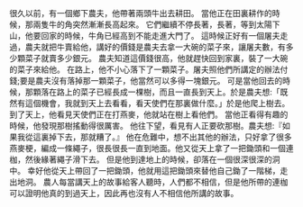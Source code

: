 很久以前，有一個鄉下農夫，他帶著兩頭牛出去耕田。
當他正在田裏耕作的時候，那兩隻牛的角突然漸漸長高起來。
它們繼續不停長著，長著，等到太陽下山，他要回家的時候，牛角已經高到不能走進大門了。
這時候正好有一個屠夫走過，農夫就把牛賣給他，講好的價錢是農夫去拿一大碗的菜子來，讓屠夫數，有多少顆菜子就賣多少銀元。
農夫知道這價錢很高，他就趕快回到家裏，裝了一大碗的菜子來給他。
在路上，他不小心落下了一顆菜子。屠夫照他們所講定的辦法付錢;要是農夫沒有落掉那一顆菜子，他當然可以多得一塊銀元。
可是當他回去的時候，那顆落在路上的菜子已經長成一棵樹，而且一直長到天上。於是農夫想:「既然有這個機會，我就到天上去看看，看天使們在那裏做什麼。」於是他爬上樹去。
到了天上，他看見天使們正在打燕麥，他就站在樹上看他們。
當他正看得有趣的時候，他發現那樹搖動得很厲害。
他往下望，看見有人正要砍那樹。農夫想:『如果我從這裏掉下去，那就糟了。』
他在危難中，想不出其他的辦法，只好拿了很多燕麥梗，編成一條繩子，很長很長一直到地面。他又從天上拿了一把鋤頭和一個連枷，然後緣著繩子滑下去。
但是他到達地上的時候，卻落在一個很深很深的洞中。
幸好他從天上帶回了一把鋤頭，他就用這把鋤頭來替他自己鋤了一階梯，走出地洞。
農人每當講天上的故事給客人聽時，人們都不相信，但是他所帶的連枷可以證明他真的到過天上，因此再也沒有人不相信他所講的故事。